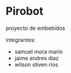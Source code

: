 # Pirobot
proyecto de embebidos

integrantes:
- samuel mora marin
- jaime andres diaz
- wilson stiven rios
